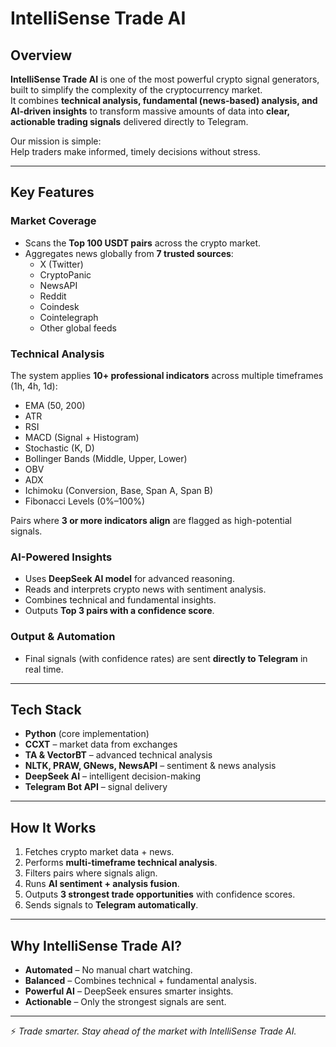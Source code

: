 # IntelliSense Trade AI  

##  Overview  
**IntelliSense Trade AI** is one of the most powerful crypto signal generators, built to simplify the complexity of the cryptocurrency market.  
It combines **technical analysis, fundamental (news-based) analysis, and AI-driven insights** to transform massive amounts of data into **clear, actionable trading signals** delivered directly to Telegram.  

Our mission is simple:  
 Help traders make informed, timely decisions without stress.  

---

##  Key Features  

###  Market Coverage  
- Scans the **Top 100 USDT pairs** across the crypto market.  
- Aggregates news globally from **7 trusted sources**:  
  - X (Twitter)  
  - CryptoPanic  
  - NewsAPI  
  - Reddit  
  - Coindesk  
  - Cointelegraph  
  - Other global feeds  

###  Technical Analysis  
The system applies **10+ professional indicators** across multiple timeframes (1h, 4h, 1d):  
- EMA (50, 200)  
- ATR  
- RSI  
- MACD (Signal + Histogram)  
- Stochastic (K, D)  
- Bollinger Bands (Middle, Upper, Lower)  
- OBV  
- ADX  
- Ichimoku (Conversion, Base, Span A, Span B)  
- Fibonacci Levels (0%–100%)  

 Pairs where **3 or more indicators align** are flagged as high-potential signals.  

###  AI-Powered Insights  
- Uses **DeepSeek AI model** for advanced reasoning.  
- Reads and interprets crypto news with sentiment analysis.  
- Combines technical and fundamental insights.  
- Outputs **Top 3 pairs with a confidence score**.  

###  Output & Automation  
- Final signals (with confidence rates) are sent **directly to Telegram** in real time.  

---

##  Tech Stack  
- **Python** (core implementation)  
- **CCXT** – market data from exchanges  
- **TA & VectorBT** – advanced technical analysis  
- **NLTK, PRAW, GNews, NewsAPI** – sentiment & news analysis  
- **DeepSeek AI** – intelligent decision-making  
- **Telegram Bot API** – signal delivery  

---

##  How It Works  
1. Fetches crypto market data + news.  
2. Performs **multi-timeframe technical analysis**.  
3. Filters pairs where signals align.  
4. Runs **AI sentiment + analysis fusion**.  
5. Outputs **3 strongest trade opportunities** with confidence scores.  
6. Sends signals to **Telegram automatically**.  

---

## Why IntelliSense Trade AI?  
- **Automated** – No manual chart watching.  
- **Balanced** – Combines technical + fundamental analysis.  
- **Powerful AI** – DeepSeek ensures smarter insights.  
- **Actionable** – Only the strongest signals are sent.  

---

⚡ *Trade smarter. Stay ahead of the market with IntelliSense Trade AI.*  
